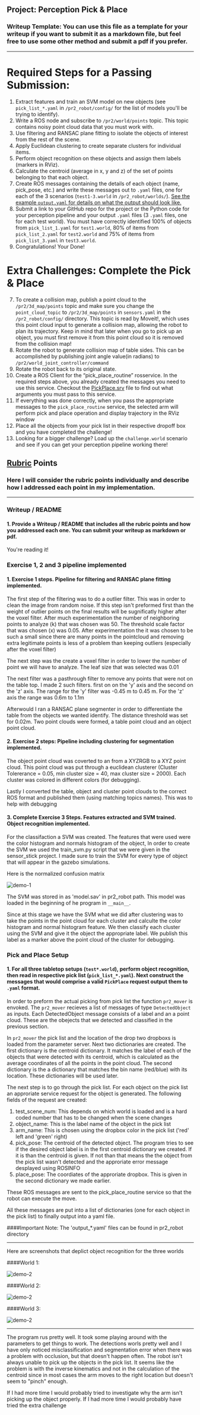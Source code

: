 ## Project: Perception Pick & Place
### Writeup Template: You can use this file as a template for your writeup if you want to submit it as a markdown file, but feel free to use some other method and submit a pdf if you prefer.

---


# Required Steps for a Passing Submission:
1. Extract features and train an SVM model on new objects (see `pick_list_*.yaml` in `/pr2_robot/config/` for the list of models you'll be trying to identify). 
2. Write a ROS node and subscribe to `/pr2/world/points` topic. This topic contains noisy point cloud data that you must work with.
3. Use filtering and RANSAC plane fitting to isolate the objects of interest from the rest of the scene.
4. Apply Euclidean clustering to create separate clusters for individual items.
5. Perform object recognition on these objects and assign them labels (markers in RViz).
6. Calculate the centroid (average in x, y and z) of the set of points belonging to that each object.
7. Create ROS messages containing the details of each object (name, pick_pose, etc.) and write these messages out to `.yaml` files, one for each of the 3 scenarios (`test1-3.world` in `/pr2_robot/worlds/`).  [See the example `output.yaml` for details on what the output should look like.](https://github.com/udacity/RoboND-Perception-Project/blob/master/pr2_robot/config/output.yaml)  
8. Submit a link to your GitHub repo for the project or the Python code for your perception pipeline and your output `.yaml` files (3 `.yaml` files, one for each test world).  You must have correctly identified 100% of objects from `pick_list_1.yaml` for `test1.world`, 80% of items from `pick_list_2.yaml` for `test2.world` and 75% of items from `pick_list_3.yaml` in `test3.world`.
9. Congratulations!  Your Done!

# Extra Challenges: Complete the Pick & Place
7. To create a collision map, publish a point cloud to the `/pr2/3d_map/points` topic and make sure you change the `point_cloud_topic` to `/pr2/3d_map/points` in `sensors.yaml` in the `/pr2_robot/config/` directory. This topic is read by Moveit!, which uses this point cloud input to generate a collision map, allowing the robot to plan its trajectory.  Keep in mind that later when you go to pick up an object, you must first remove it from this point cloud so it is removed from the collision map!
8. Rotate the robot to generate collision map of table sides. This can be accomplished by publishing joint angle value(in radians) to `/pr2/world_joint_controller/command`
9. Rotate the robot back to its original state.
10. Create a ROS Client for the “pick_place_routine” rosservice.  In the required steps above, you already created the messages you need to use this service. Checkout the [PickPlace.srv](https://github.com/udacity/RoboND-Perception-Project/tree/master/pr2_robot/srv) file to find out what arguments you must pass to this service.
11. If everything was done correctly, when you pass the appropriate messages to the `pick_place_routine` service, the selected arm will perform pick and place operation and display trajectory in the RViz window
12. Place all the objects from your pick list in their respective dropoff box and you have completed the challenge!
13. Looking for a bigger challenge?  Load up the `challenge.world` scenario and see if you can get your perception pipeline working there!

## [Rubric](https://review.udacity.com/#!/rubrics/1067/view) Points
### Here I will consider the rubric points individually and describe how I addressed each point in my implementation.  

---
### Writeup / README

#### 1. Provide a Writeup / README that includes all the rubric points and how you addressed each one.  You can submit your writeup as markdown or pdf.  

You're reading it!

### Exercise 1, 2 and 3 pipeline implemented
#### 1. Exercise 1 steps. Pipeline for filtering and RANSAC plane fitting implemented.

The first step of the filtering was to do a outlier filter. This was in order to clean the image from random noise. If this step isn't preformed first than the weight of outlier points on the final results will be sugnificatly higher after the voxel filter. After much experimentation the number of neighboring points to analyze (k) that was chosen was 50. The threshold scale factor that was chosen (x) was 0.05. After experimentation the it was chosen to be such a small since there are many points in the pointcloud and removing extra legitimate points is less of a problem than keeping outliers (especially after the voxel filter)

The next step was the create a voxel filter in order to lower the number of point we will have to analyze. The leaf size that was selected was 0.01

The next filter was a pasthrough filter to remove any points that were not on the table top. I made 2 such filters. first on on the 'y' axis and the second on the 'z' axis. The range for the 'y' filter was -0.45 m  to 0.45 m. For the 'z' axis the range was 0.6m to 1.1m

Afterwould I ran a RANSAC plane segmenter in order to differentiate the table from the objects we wanted identify. The distance threshold was set for 0.02m. Two point clouds were formed, a table point cloud and an object point cloud.

#### 2. Exercise 2 steps: Pipeline including clustering for segmentation implemented.  

The object point cloud was coverted to an from a XYZRGB to a XYZ point cloud. This point cloud was put through a euclidean clusterer (Cluster Tolererance = 0.05, min cluster size = 40, max cluster size = 2000). Each cluster was colored in different colors (for debugging). 

Lastly I converted the table, object and cluster point clouds to the correct ROS format and published them (using matching topics names). This was to help with debugging

#### 3. Complete Exercise 3 Steps.  Features extracted and SVM trained.  Object recognition implemented.

For the classifaction a SVM was created. The features that were used were the color histogram and normals histogram of the object, In order to create the SVM we used the train_svm.py script that we were given in the sensor_stick project. I made sure to train the SVM for every type of object that will appear in the gazebo simulations. 

Here is the normalized confusion matrix

![demo-1](Normalized_confusion_matrix.png)

The SVM was stored in as 'model.sav' in pr2_robot path. This model was loaded in the beginning of he program in `__main__`.

Since at this stage we have the SVM what we did after clustering was to take the points in the point cloud for each cluster and calculte the color histogram and normal histogram feature. We then classify each cluster using the SVM and give it the object the appropriate label. We publish this label as a marker above the point cloud of the cluster for debugging.

### Pick and Place Setup

#### 1. For all three tabletop setups (`test*.world`), perform object recognition, then read in respective pick list (`pick_list_*.yaml`). Next construct the messages that would comprise a valid `PickPlace` request output them to `.yaml` format.

In order to preform the actual picking from pick list the function `pr2_mover` is envoked. The `pr2_mover` recieves a list of messages of type `DetectedObject` as inputs. Each DetectedObject message consists of a label and an a point cloud. These are the obejects that we detected and classified in the previous section.

In `pr2_mover` the pick list and the location of the drop two dropboxs is loaded from the parameter server. Next two dictionaries are created. The first dictionary is the centroid dictionary. It matches the label of each of the objects that were detected with its centroid, which is calculated as the average coordinates of all the points in the point cloud. The second dictionary is the a dictionary that matches the bin name (red/blue) with its location. These dictionaries will be used later.

The next step is to go through the pick list. For each object on the pick list an approriate service request for the object is generated. The following fields of the request are created:

1. test_scene_num: This depends on which world is loaded and is a hard coded number that has to be changed when the scene changes
2. object_name: This is the label name of the object in the pick list
3. arm_name: This is chosen using the dropbox color in the pick list ('red' left and 'green' right)
4. pick_pose: The centroid of the detected object. The program tries to see if the desired object label is in the first centroid dictionary we created. If it is than the centroid is given. If not than that means the the object from the pick list wasn't detected and the approriate error message desplayed using ROSINFO
5. place_pose: The coordiates of the approriate dropbox. This is given in the second dictionary we made earlier.

These ROS messages are sent to the pick_place_routine service so that the robot can execute the move. 

All these messages are put into a list of dictionaries (one for each object in the pick list) to finally output into a yaml file. 

####Important Note: The 'output_*.yaml' files can be found in pr2_robot directory

---

Here are screenshots that deplict object recognition for the three worlds

####World 1:

![demo-2](world1.png)

####World 2:

![demo-2](world2.png)

####World 3:

![demo-2](world3.png)

---

The program rus pretty well. It took some playing around with the parameters to get things to work. The detections worls pretty well and I have only noticed misclassification and segmentation error when there was a problem with occlusion, but that doesn't happen often. The robot isn't always unable to pick up the objects in the pick list. It seems like the problem is with the inverse kinematics and not in the calculation of the centroid since in most cases the arm moves to the right location but doesn't seem to "pinch" enough.

If I had more time I would probably tried to investigate why the arm isn't picking up the object properly. If I had more time I would probably have tried the extra challenge
